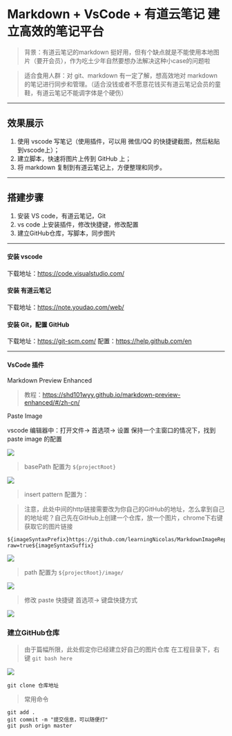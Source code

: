 # Markdown + VsCode + 有道云笔记 建立高效的笔记平台
> 背景：有道云笔记的markdown 挺好用，但有个缺点就是不能使用本地图片（要开会员），作为吃土少年自然要想办法解决这种小case的问题啦

> 适合食用人群：对 git、markdown 有一定了解，想高效地对 markdown 的笔记进行同步和管理。（适合没钱或者不愿意花钱买有道云笔记会员的童鞋，有道云笔记不能调字体是个硬伤）

----
## 效果展示
1. 使用 vscode 写笔记（使用插件，可以用 微信/QQ 的快捷键截图，然后粘贴到vscode上）；
2. 建立脚本，快速将图片上传到 GitHub 上；
3. 将 markdown 复制到有道云笔记上，方便整理和同步。

---
## 搭建步骤
1. 安装 VS code，有道云笔记，Git
2. vs code 上安装插件，修改快捷键，修改配置
3. 建立GitHub仓库，写脚本，同步图片

----
#### 安装 vscode

下载地址：https://code.visualstudio.com/

#### 安装 有道云笔记

下载地址：https://note.youdao.com/web/

#### 安装 Git，配置 GitHub
下载地址：https://git-scm.com/
配置：https://help.github.com/en

----
#### VsCode 插件
Markdown Preview Enhanced
> 教程：https://shd101wyy.github.io/markdown-preview-enhanced/#/zh-cn/

Paste Image

vscode 编辑器中：打开文件-> 首选项-> 设置
保持一个主窗口的情况下，找到 paste image 的配置

![](https://github.com/learningNicolas/MarkdownImageRepertory/blob/master/image/2019-03-22-15-06-35.png?raw=true)

> basePath 配置为 `${projectRoot}`

![](https://github.com/learningNicolas/MarkdownImageRepertory/blob/master/image/2019-03-22-15-07-24.png?raw=true)


> insert pattern 配置为：

> 注意，此处中间的http链接需要改为你自己的GitHub的地址，怎么拿到自己的地址呢？自己先在GitHub上创建一个仓库，放一个图片，chrome下右键获取它的图片链接

```
${imageSyntaxPrefix}https://github.com/learningNicolas/MarkdownImageRepertory/blob/master/${imageFilePath}?raw=true${imageSyntaxSuffix}
```

![](https://github.com/learningNicolas/MarkdownImageRepertory/blob/master/image/2019-03-22-15-09-21.png?raw=true)

> path 配置为 `${projectRoot}/image/`

![](https://github.com/learningNicolas/MarkdownImageRepertory/blob/master/image/2019-03-22-15-13-06.png?raw=true)


> 修改 paste 快捷键     首选项-> 键盘快捷方式

![](https://github.com/learningNicolas/MarkdownImageRepertory/blob/master/image/2019-03-22-15-14-41.png?raw=true)


### 建立GitHub仓库
> 由于篇幅所限，此处假定你已经建立好自己的图片仓库
在工程目录下，右键 `git bash here`

![](https://github.com/learningNicolas/MarkdownImageRepertory/blob/master/image/2019-03-22-15-18-39.png?raw=true)

```
git clone 仓库地址
```

> 常用命令
```
git add .
git commit -m "提交信息，可以随便打"
git push orign master
```




